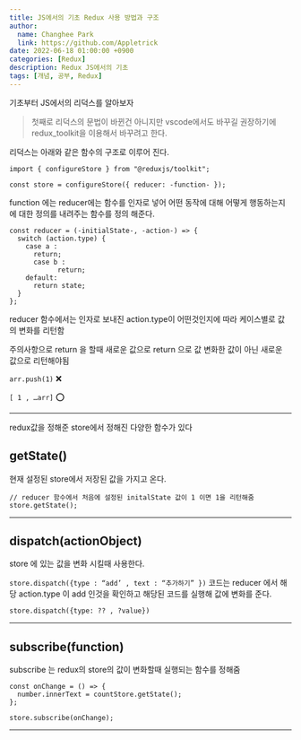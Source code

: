 ```yaml
---
title: JS에서의 기초 Redux 사용 방법과 구조
author:
  name: Changhee Park
  link: https://github.com/Appletrick
date: 2022-06-18 01:00:00 +0900
categories: [Redux]
description: Redux JS에서의 기초
tags: [개념, 공부, Redux]
---
```


기초부터 JS에서의 리덕스를 알아보자

> 첫째로 리덕스의 문법이 바뀐건 아니지만 vscode에서도 바꾸길 권장하기에 redux_toolkit을 이용해서 바꾸려고 한다.

리덕스는 아래와 같은 함수의 구조로 이루어 진다.

```tsx
import { configureStore } from "@reduxjs/toolkit";

const store = configureStore({ reducer: -function- });

```

function 에는 reducer에는 함수를 인자로 넣어 어떤 동작에 대해 어떻게 행동하는지에 대한 정의를 내려주는 함수를 정의 해준다.

```tsx
const reducer = (-initialState-, -action-) => {
  switch (action.type) {
    case a :
      return;
	  case b :
			return;
    default:
      return state;
  }
};
```

reducer 함수에서는 인자로 보내진 action.type이 어떤것인지에 따라 케이스별로 값의 변화를 리턴함

주의사항으로 return 을 할때 새로운 값으로 return 으로 값 변화한 값이 아닌 새로운 값으로 리턴해야됨

`arr.push(1)` ❌

`[ 1 , …arr]` ⭕️

---

redux값을 정해준 store에서 정해진 다양한 함수가 있다

## getState()

현재 설정된 store에서 저장된 값을 가지고 온다.

```tsx
// reducer 함수에서 처음에 설정된 initalState 값이 1 이면 1을 리턴해줌
store.getState();
```

---

## dispatch(actionObject)

store 에 있는 값을 변화 시킬때 사용한다.

`store.dispatch({type : “add’ , text : “추가하기” })` 코드는 reducer 에서 해당 action.type 이 add 인것을 확인하고 해당된 코드를 실행해 값에 변화를 준다.

```tsx
store.dispatch({type: ?? , ?value})
```

---

## subscribe(function)

subscribe 는 redux의 store의 값이 변화할때 실행되는 함수를 정해줌

```tsx
const onChange = () => {
  number.innerText = countStore.getState();
};

store.subscribe(onChange);
```

---
